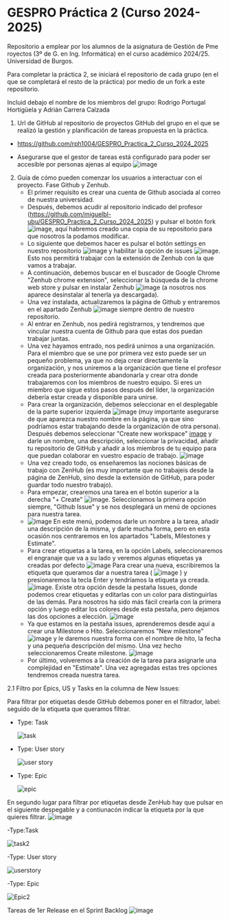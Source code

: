 # GESPRO Práctica 2 (Curso 2024-2025)
Repositorio a emplear por los alumnos de la asignatura de Gestión de Pme royectos (3º de G. en Ing. Informática) en el curso académico 2024/25. Universidad de Burgos.

Para completar la práctica 2, se iniciará el repositorio de cada grupo (en el que se completará el resto de la práctica) por medio de un fork a este repositorio.

Incluid debajo el nombre de los miembros del grupo:
Rodrigo Portugal Hortigüela y Adrián Carrera Calzada

1. Url de GitHub al repositorio de proyectos GitHub del grupo en el que se realizó la gestión y planificación de tareas propuesta en la práctica.
- https://github.com/rph1004/GESPRO_Practica_2_Curso_2024_2025

- Asegurarse que el gestor de tareas está configurado para poder ser accesible por personas ajenas al equipo
  ![image](https://github.com/user-attachments/assets/133b2bae-9788-4e9d-85d9-f38ededa3788)

2. Guía de cómo pueden comenzar los usuarios a interactuar con el proyecto. Fase Github y Zenhub.
     - El primer requisito es crear una cuenta de Github asociada al correo de nuestra universidad.
     - Después, debemos acudir al repositorio indicado del profesor (https://github.com/miguelbl-ubu/GESPRO_Practica_2_Curso_2024_2025) y pulsar el botón fork ![image](https://github.com/user-attachments/assets/91742394-ce71-4dd5-8890-be116edb3967), aquí habremos creado una copia de su repositorio para que nosotros la podamos modificar.
     - Lo siguiente que debemos hacer es pulsar el botón settings en nuestro repositorio ![image](https://github.com/user-attachments/assets/f8d78a65-2c81-41e4-b594-f6916693e58c) y habilitar la opción de issues ![image](https://github.com/user-attachments/assets/6b53f4a4-8eaa-4e0f-be27-3ce9fa5f5139). Esto nos permitirá trabajar con la extensión de Zenhub con la que vamos a trabajar.
     - A continuación, debemos buscar en el buscador de Google Chrome "Zenhub chrome extension", seleccionar la búsqueda de la chrome web store y pulsar en instalar Zenhub ![image](https://github.com/user-attachments/assets/89f02179-4e7e-423e-8fe1-2394881464bb) (a nosotros nos aparece desinstalar al tenerla ya descargada).
     - Una vez instalada, actualizaremos la página de Github y entraremos en el apartado Zenhub ![image](https://github.com/user-attachments/assets/867f822f-cd71-4afb-9246-9602b6861a50) siempre dentro de nuestro repositorio.
     - Al entrar en Zenhub, nos pedirá registrarnos, y tendremos que vincular nuestra cuenta de Github para que estas dos puedan trabajar juntas.
     - Una vez hayamos entrado, nos pedirá unirnos a una organización. Para el miembro que se une por primera vez esto puede ser un pequeño problema, ya que no deja crear directamente la organización, y nos uniremos a la organización que tiene el profesor creada para posteriormente abandonarla y crear otra donde trabajaremos con los miembros de nuestro equipo. Si eres un miembro que sigue estos pasos después del líder, la organización debería estar creada y disponible para unirse.
     - Para crear la organización, debemos seleccionar en el desplegable de la parte superior izquierda ![image](https://github.com/user-attachments/assets/6658187f-ba6e-4d97-b307-b19e9050b1f0) (muy importante asegurarse de que aparezca nuestro nombre en la página, ya que sino podríamos estar trabajando desde la organización de otra persona).
    Después debemos seleccionar "Create new workspace"  [image](https://github.com/user-attachments/assets/5391a7f5-f101-43ec-adf9-b9323ecc2b57) y darle un nombre, una descripción, seleccionar la privacidad, añadir tu repositorio de GitHub y añadir a los miembros de tu equipo para que puedan colaborar en vuestro espacio de trabajo. ![image](https://github.com/user-attachments/assets/0e0f51e1-ce27-4676-be53-881637f353c4)
      - Una vez creado todo, os enseñaremos las nociones básicas de trabajo con ZenHub (es muy importante que no trabajeis desde la página de ZenHub, sino desde la extensión de GitHub, para poder guardar todo nuestro trabajo).
      - Para empezar, crearemos una tarea en el botón superior a la derecha "+ Create" ![image](https://github.com/user-attachments/assets/f72a3b79-9a42-4f33-933f-6bf96805b934). Seleccionamos la primera opción siempre, "Github Issue" y se nos desplegará un menú de opciones para nuestra tarea.
      - ![image](https://github.com/user-attachments/assets/96f88104-1d5b-4a84-8a81-f0f006375ba5) En este menú, podemos darle un nombre a la tarea, añadir una descripción de la misma, y darle mucha forma, pero en esta ocasión nos centraremos en los apartados "Labels, Milestones y Estimate".
      - Para crear etiquetas a la tarea, en la opción Labels, seleccionaremos el engranaje que va a su lado y veremos algunas etiquetas ya creadas por defecto ![image](https://github.com/user-attachments/assets/a2173bb8-13c2-4a09-992b-849261bbcbd4) Para crear una nueva, escribiremos la etiqueta que queramos dar a nuestra tarea ( ![image](https://github.com/user-attachments/assets/9deb6c33-449e-4dfe-8d77-4d1e65680e06) ) y presionaremos la tecla Enter y tendríamos la etiqueta ya creada. ![image](https://github.com/user-attachments/assets/ffabe404-757f-422a-a510-d49db5711154). Existe otra opción desde la pestaña Issues, donde podemos crear etiquetas y editarlas con un color para distinguirlas de las demás. Para nosotros ha sido más fácil crearla con la primera opción y luego editar los colores desde esta pestaña, pero dejamos las dos opciones a elección. ![image](https://github.com/user-attachments/assets/aba7a472-ce9e-4e94-9dc4-41c5beaff566)
      - Ya que estamos en la pestaña issues, aprenderemos desde aquí a crear una Milestone o Hito. Seleccionaremos "New milestone" ![image](https://github.com/user-attachments/assets/9f2aaac3-35e7-47f2-84d7-263bf1be93e5) y le daremos nuestra forma con el nombre de hito, la fecha y una pequeña descripción del mismo. Una vez hecho seleccionaremos Create milestone. ![image](https://github.com/user-attachments/assets/7f4fe6ad-29b3-4622-b346-5eaa0321a359)
      - Por último, volveremos a la creación de la tarea para asignarle una complejidad en "Estimate". Una vez agregadas estas tres opciones tendremos creada nuestra tarea.

2.1 Filtro por Epics, US y Tasks en la columna de New Issues:

Para filtrar por etiquetas desde GitHub debemos poner en el filtrador, label: seguido de la etiqueta que queramos filtrar.

- Type: Task

  ![task](https://github.com/user-attachments/assets/3ac78aa6-a61a-4ff8-87d9-26d24f37f5b0)

- Type: User story

  ![user story](https://github.com/user-attachments/assets/8b3cbfa3-d8f3-4743-975c-a4b06ca8e303)

- Type: Epic

  ![epic](https://github.com/user-attachments/assets/b5417f45-667c-4377-bb36-1d566917f407)

En segundo lugar para filtrar por etiquetas desde ZenHub hay que pulsar en el siguiente despegable y a contiunacón indicar la etiqueta por la que quieres filtrar.
 ![image](https://github.com/user-attachments/assets/d6d35935-9cf7-4faf-9951-316628059855)

-Type:Task

  ![task2](https://github.com/user-attachments/assets/04b6523c-8a46-4437-a8ed-ec63b8c79f9b)

-Type: User story

  ![userstory](https://github.com/user-attachments/assets/a905d32d-8cd2-4848-a294-b447d1ea2da5)

-Type: Epic

  ![Epic2](https://github.com/user-attachments/assets/64f28405-59c2-404c-b2af-35eca4ff1a86)





Tareas de 1er Release en el Sprint Backlog
![image](https://github.com/user-attachments/assets/73d6d1c8-a2f2-4f42-ac31-1cf3e8d20c13)













 


